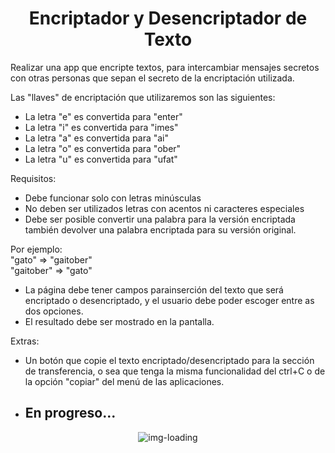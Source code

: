 <h1 align="center">Encriptador y Desencriptador de Texto</h1>

Realizar una app que encripte textos, para intercambiar mensajes secretos con otras personas que sepan el secreto de la encriptación utilizada.

Las "llaves" de encriptación que utilizaremos son las siguientes:
<ul>
  <li>La letra "e" es convertida para "enter"</li>
  <li>La letra "i" es convertida para "imes"</li>
 <li>La letra "a" es convertida para "ai"</li>
  <li>La letra "o" es convertida para "ober"</li>
 <li>La letra "u" es convertida para "ufat"</li>
</ul>
Requisitos:
<br>
<ul>
  <li>Debe funcionar solo con letras minúsculas</li>
  
  <li>No deben ser utilizados letras con acentos ni caracteres especiales</li>
  
  <li>Debe ser posible convertir una palabra para la versión encriptada también devolver una palabra encriptada para su versión original.</li>
</ul>
Por ejemplo:
<br>"gato" => "gaitober"
<br>"gaitober" => "gato"
<br>
<ul>
  <li>La página debe tener campos parainserción del texto que será encriptado o desencriptado, y el usuario debe poder escoger entre as dos opciones.</li>

  <li>El resultado debe ser mostrado en la pantalla.</li>
</ul>
Extras:
<br />
<ul>
  <li>Un botón que copie el texto encriptado/desencriptado para la sección de transferencia, o sea que tenga la misma funcionalidad del ctrl+C o de la opción "copiar" del menú de las aplicaciones.</li>
</ul>

<ul><li> <h2>En progreso...</h2></li></ul>
<p align="center"><img src="https://media4.giphy.com/media/3y0oCOkdKKRi0/giphy.gif?cid=ecf05e47r9w576xmhu1rldc2cbyi5yqebxf5ipsxf5xblqjg&ep=v1_gifs_search&rid=giphy.gif&ct=g" alt="img-loading" width="" height=""></p>
